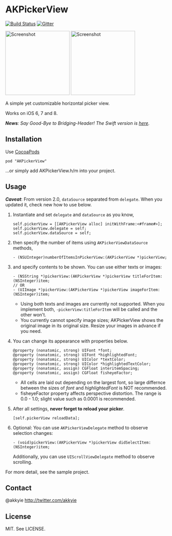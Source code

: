AKPickerView
============

[![Build Status](https://travis-ci.org/Akkyie/AKPickerView.svg?branch=master)](https://travis-ci.org/Akkyie/AKPickerView)
[![Gitter](https://badges.gitter.im/Join%20Chat.svg)](https://gitter.im/Akkyie/AKPickerView?utm_source=badge&utm_medium=badge&utm_campaign=pr-badge&utm_content=badge)

<img src="./Screenshot.gif" width="200" alt="Screenshot" />
<img src="./Screenshot2.gif" width="200" alt="Screenshot" />


A simple yet customizable horizontal picker view.

Works on iOS 6, 7 and 8.

*__News__: Say Good-Bye to Bridging-Header! 
The Swift version is [here](https://github.com/Akkyie/AKPickerView-Swift).*

Installation
------------

Use [CocoaPods](http://cocoapods.org)

    pod "AKPickerView"

…or simply add AKPickerView.h/m into your project.

Usage
-----

*__Caveat__*: From version 2.0, `dataSource` separated from `delegate`. When you updated it, check new how to use below.

1. Instantiate and set `delegate` and `dataSource` as you know,
	```objc
	self.pickerView = [[AKPickerView alloc] initWithFrame:<#frame#>];
	self.pickerView.delegate = self;
	self.pickerView.dataSource = self;
	```
	
1. then specify the number of items using `AKPickerViewDataSource` methods,
	```objc
	- (NSUInteger)numberOfItemsInPickerView:(AKPickerView *)pickerView;
	```
1. and specify contents to be shown. You can use either texts or images:
	```objc
	- (NSString *)pickerView:(AKPickerView *)pickerView titleForItem:(NSInteger)item;
	// OR
	- (UIImage *)pickerView:(AKPickerView *)pickerView imageForItem:(NSInteger)item;
	```
    - Using both texts and images are currently not supported. When you implement both, `-pickerView:titleForItem` will be called and the other won't. 
    - You currently cannot specify image sizes; AKPickerView shows the original image in its original size. Resize your images in advance if you need.

1. You can change its appearance with properties below.
	```objc
	@property (nonatomic, strong) UIFont *font;
	@property (nonatomic, strong) UIFont *highlightedFont;
	@property (nonatomic, strong) UIColor *textColor;
	@property (nonatomic, strong) UIColor *highlightedTextColor;
	@property (nonatomic, assign) CGFloat interitemSpacing;
	@property (nonatomic, assign) CGFloat fisheyeFactor;
	```
    - All cells are laid out depending on the largest font, so large differnce between the sizes of *font* and *highlightedFont* is NOT recommended.  
    - fisheyeFactor property affects perspective distortion. The range is 0.0 - 1.0; slight value such as 0.0001 is recommended.

1. After all settings, **never forget to reload your picker**.
	```objc
	[self.pickerView reloadData];
	```
1. Optional: You can use `AKPickerViewDelegate` method to observe selection changes:
	
	```objc
	- (void)pickerView:(AKPickerView *)pickerView didSelectItem:(NSInteger)item;
	```
	Additionally, you can use `UIScrollViewDelegate` method to observe scrolling.
    
For more detail, see the sample project.

Contact
-------

@akkyie http://twitter.com/akkyie

License
-------
MIT. See LICENSE.
